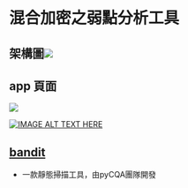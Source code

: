 # 混合加密之弱點分析工具

## 架構圖![](https://github.com/user-attachments/assets/6334d82b-ff96-4098-a1ab-7ed3f976d5bc)

## app 頁面
![](https://github.com/user-attachments/assets/488b2ec3-f8e1-44f5-9d50-8b3837551cd3)

[![IMAGE ALT TEXT HERE](https://img.youtube.com/vi/YOUTUBE_VIDEO_ID_HERE/0.jpg)](https://www.youtube.com/watch?v=2CQE7TCYNdA)

## [bandit](https://github.com/PyCQA/bandit)
* 一款靜態掃描工具，由pyCQA團隊開發
